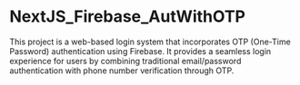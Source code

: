 # NextJS_Firebase_AutWithOTP
This project is a web-based login system that incorporates OTP (One-Time Password) authentication using Firebase. It provides a seamless login experience for users by combining traditional email/password authentication with phone number verification through OTP.
